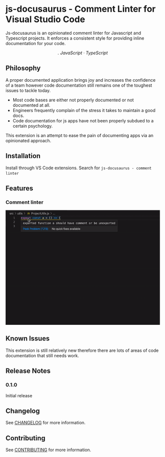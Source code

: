 # js-docusaurus - Comment Linter for Visual Studio Code

Js-docusaurus is an opinionated comment linter for Javascript and Typescript projects. It enforces a consistent style for providing inline documentation for your code.

<p align="center">
  <em>
    . JavaScript
    · TypeScript
  </em>
<p>

## Philosophy

A proper documented application brings joy and increases the confidence of a team however code documentation still remains one of the toughest issues to tackle today.

- Most code bases are either not properly documented or not documented at all.
- Engineers frequently complain of the stress it takes to maintain a good docs.
- Code documentation for js apps have not been properly subdued to a certain psychology.

This extension is an attempt to ease the pain of documenting apps via an opinionated approach.

## Installation

Install through VS Code extensions. Search for `js-docusaurus - comment linter`

## Features

### Comment linter

<p><img src="https://github.com/gbenga504/js-docusaurus/raw/master/images/feature.gif" alt="feature gif" /></p>

## Known Issues

This extension is still relatively new therefore there are lots of areas of code documentation that still needs work.

## Release Notes

### 0.1.0

Initial release

## Changelog

See [CHANGELOG](CHANGELOG.md) for more information.

## Contributing

See [CONTRIBUTING](CONTRIBUTING.md) for more information.
